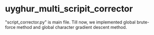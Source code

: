 # uyghur_multi_scripit_corrector

"script_corrector.py" is main file. Till now, we implemented global 
brute-force method and global character gradient descent method.
